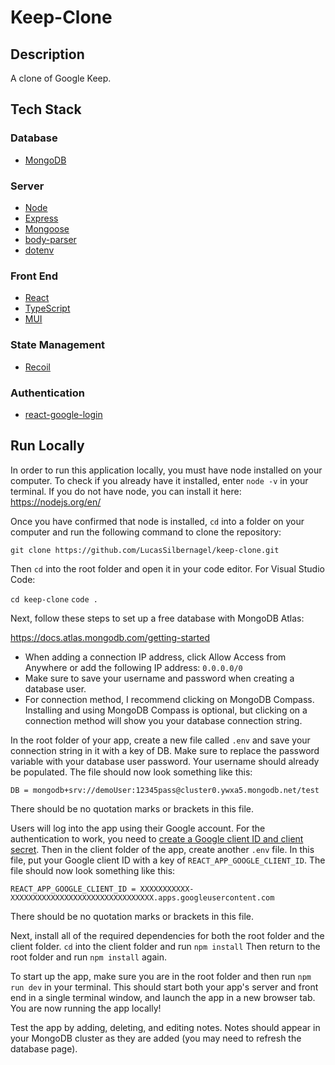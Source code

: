 # Keep-Clone

## Description

A clone of Google Keep.

## Tech Stack

### Database

- [MongoDB](https://www.mongodb.com/)

### Server

- [Node](https://nodejs.org/en/)
- [Express](https://expressjs.com/)
- [Mongoose](https://mongoosejs.com/)
- [body-parser](https://www.npmjs.com/package/body-parser)
- [dotenv](https://www.npmjs.com/package/dotenv)

### Front End

- [React](https://reactjs.org/)
- [TypeScript](https://www.typescriptlang.org/)
- [MUI](https://mui.com/)

### State Management

- [Recoil](https://recoiljs.org/)

### Authentication

- [react-google-login](https://www.npmjs.com/package/react-google-login)

## Run Locally

In order to run this application locally, you must have node installed on your computer. To check if you already have it installed, enter `node -v` in your terminal. If you do not have node, you can install it here: https://nodejs.org/en/

Once you have confirmed that node is installed, `cd` into a folder on your computer and run the following command to clone the repository:

`git clone https://github.com/LucasSilbernagel/keep-clone.git`

Then `cd` into the root folder and open it in your code editor. For Visual Studio Code:

`cd keep-clone`
`code .`

Next, follow these steps to set up a free database with MongoDB Atlas:

https://docs.atlas.mongodb.com/getting-started

- When adding a connection IP address, click Allow Access from Anywhere or add the following IP address: `0.0.0.0/0`
- Make sure to save your username and password when creating a database user.
- For connection method, I recommend clicking on MongoDB Compass. Installing and using MongoDB Compass is optional, but clicking on a connection method will show you your database connection string.

In the root folder of your app, create a new file called `.env` and save your connection string in it with a key of DB. Make sure to replace the password variable with your database user password. Your username should already be populated. The file should now look something like this:

`DB = mongodb+srv://demoUser:12345pass@cluster0.ywxa5.mongodb.net/test`

There should be no quotation marks or brackets in this file.

Users will log into the app using their Google account. For the authentication to work, you need to [create a Google client ID and client secret](https://developers.google.com/adwords/api/docs/guides/authentication). Then in the client folder of the app, create another `.env` file. In this file, put your Google client ID with a key of `REACT_APP_GOOGLE_CLIENT_ID`. The file should now look something like this:

`REACT_APP_GOOGLE_CLIENT_ID = XXXXXXXXXXX-XXXXXXXXXXXXXXXXXXXXXXXXXXXXXXXX.apps.googleusercontent.com`

There should be no quotation marks or brackets in this file.

Next, install all of the required dependencies for both the root folder and the client folder. `cd` into the client folder and run `npm install` Then return to the root folder and run `npm install` again.

To start up the app, make sure you are in the root folder and then run `npm run dev` in your terminal. This should start both your app's server and front end in a single terminal window, and launch the app in a new browser tab. You are now running the app locally!

Test the app by adding, deleting, and editing notes. Notes should appear in your MongoDB cluster as they are added (you may need to refresh the database page).
